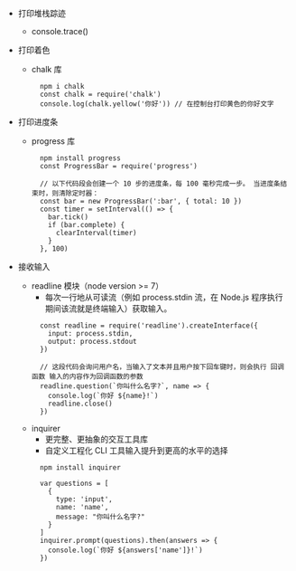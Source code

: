 - 打印堆栈踪迹
  - console.trace()

- 打印着色
  - chalk 库
    ```
      npm i chalk
      const chalk = require('chalk')
      console.log(chalk.yellow('你好')) // 在控制台打印黄色的你好文字
    ```

- 打印进度条
  - progress 库
    ```
      npm install progress
      const ProgressBar = require('progress')
      
      // 以下代码段会创建一个 10 步的进度条，每 100 毫秒完成一步。 当进度条结束时，则清除定时器：
      const bar = new ProgressBar(':bar', { total: 10 })
      const timer = setInterval(() => {
        bar.tick()
        if (bar.complete) {
          clearInterval(timer)
        }
      }, 100)
    ```

- 接收输入
  - readline 模块（node version >= 7）
    - 每次一行地从可读流（例如 process.stdin 流，在 Node.js 程序执行期间该流就是终端输入）获取输入。
    ```
      const readline = require('readline').createInterface({
        input: process.stdin,
        output: process.stdout
      })

      // 这段代码会询问用户名，当输入了文本并且用户按下回车键时，则会执行 回调函数 输入的内容作为回调函数的参数
      readline.question(`你叫什么名字?`, name => {
        console.log(`你好 ${name}!`)
        readline.close()
      })
    ```
  - inquirer 
    - 更完整、更抽象的交互工具库
    - 自定义工程化 CLI 工具输入提升到更高的水平的选择 
    ```
      npm install inquirer

      var questions = [
        {
          type: 'input',
          name: 'name',
          message: "你叫什么名字?"
        }
      ]
      inquirer.prompt(questions).then(answers => {
        console.log(`你好 ${answers['name']}!`)
      })
    ```